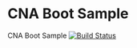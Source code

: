 # CNA Boot Sample
CNA Boot Sample
[![Build Status](https://travis-ci.org/spica07/cnachem.svg?branch=master?branch=master)](https://travis-ci.org/spica07/cnachem.svg)